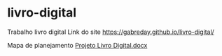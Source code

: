 # livro-digital
Trabalho livro digital
Link do site https://gabreday.github.io/livro-digital/

Mapa de  planejamento  [Projeto Livro Digital.docx](https://github.com/Gabreday/livro-digital/files/7240031/Projeto.Livro.Digital.docx)
